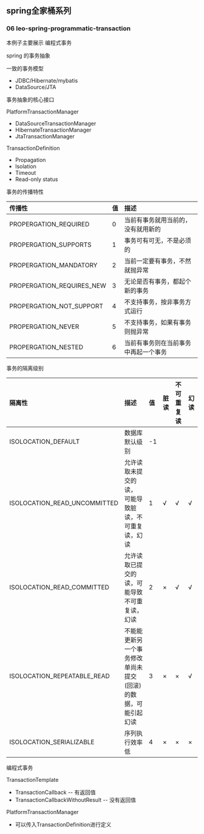 ## spring全家桶系列
### 06 leo-spring-programmatic-transaction
本例子主要展示 编程式事务

spring 的事务抽象

一致的事务模型
* JDBC/Hibernate/mybatis
* DataSource/JTA


事务抽象的核心接口

PlatformTransactionManager
* DataSourceTransactionManager
* HibernateTransactionManager
* JtaTransactionManager

TransactionDefinition
* Propagation
* lsolation
* Timeout
* Read-only status


事务的传播特性

|传播性|值|描述|
| :----- | :----- | :----- |
|PROPERGATION_REQUIRED|0|当前有事务就用当前的，没有就用新的|
|PROPERGATION_SUPPORTS|1|事务可有可无，不是必须的|
|PROPERGATION_MANDATORY|2|当前一定要有事务，不然就抛异常|
|PROPERGATION_REQUIRES_NEW|3|无论是否有事务，都起个新的事务|
|PROPERGATION_NOT_SUPPORT|4|不支持事务，按非事务方式运行|
|PROPERGATION_NEVER|5|不支持事务，如果有事务则抛异常|
|PROPERGATION_NESTED|6|当前有事务则在当前事务中再起一个事务|


事务的隔离级别

|隔离性|描述|值|脏读|不可重复读|幻读|
| :----- | :----- | :----- | :----- | :----- | :----- |
|ISOLOCATION_DEFAULT|数据库默认级别|-1||||
|ISOLOCATION_READ_UNCOMMITTED|允许读取未提交的读， 可能导致脏读，不可重复读，幻读|1|√|√|√|
|ISOLOCATION_READ_COMMITTED|允许读取已提交的读，可能导致不可重复读，幻读|2|×|√|√|
|ISOLOCATION_REPEATABLE_READ|不能能更新另一个事务修改单尚未提交(回滚)的数据，可能引起幻读|3|×|×|√|
|ISOLOCATION_SERIALIZABLE|序列执行效率低|4|×|×|×|



编程式事务

TransactionTemplate
* TransactionCallback -- 有返回值
* TransactionCallbackWithoutResult -- 没有返回值

PlatformTransactionManager
* 可以传入TransactionDefinition进行定义
